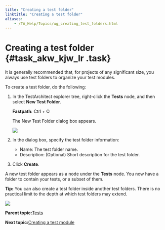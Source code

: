 ```yaml
--- 
title: "Creating a test folder"
linktitle: "Creating a test folder"
aliases: 
    - /TA_Help/Topics/ug_creating_test_folders.html
---
```

# Creating a test folder {#task_akw_kjw_lr .task}

It is generally recommended that, for projects of any significant size, you always use test folders to organize your test modules.

To create a test folder, do the following:

1.  In the TestArchitect explorer tree, right-click the **Tests** node, and then select **New Test Folder**.

    **Fastpath:** Ctrl + O

    The New Test Folder dialog box appears.

    ![](../Images/New_test_folder_dlg.png)

2.  In the dialog box, specify the test folder information:

    -   Name: The test folder name.
    -   Description: \(Optional\) Short description for the test folder.
3.  Click **Create**.


A new test folder appears as a node under the **Tests** node. You now have a folder to contain your tests, or a subset of them.

**Tip:** You can also create a test folder inside another test folders. There is no practical limit to the depth at which test folders may extend.

![](../Images/ug_folderontree.png)

**Parent topic:**[Tests](../../TA_Help/Topics/Project_items_tests.html)

**Next topic:**[Creating a test module](../../TA_Help/Topics/Create_test_module.html)

